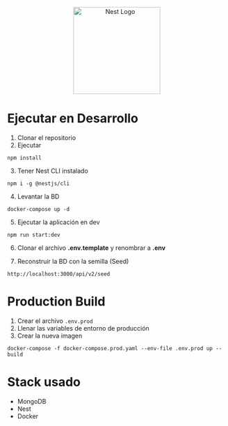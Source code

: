 <p align="center">
  <a href="http://nestjs.com/" target="blank"><img src="https://nestjs.com/img/logo-small.svg" width="200" alt="Nest Logo" /></a>
</p>

# Ejecutar en Desarrollo

1. Clonar el repositorio
2. Ejecutar
```
npm install
```
3. Tener Nest CLI instalado
```
npm i -g @nestjs/cli
```
4. Levantar la BD
```
docker-compose up -d
```
5. Ejecutar la aplicación en dev
```
npm run start:dev
```
6. Clonar el archivo __.env.template__ y renombrar a __.env__

7. Reconstruir la BD con la semilla (Seed)
```
http://localhost:3000/api/v2/seed
```

# Production Build
1. Crear el archivo ```.env.prod```
2. Llenar las variables de entorno de producción
3. Crear la nueva imagen
```
docker-compose -f docker-compose.prod.yaml --env-file .env.prod up --build
```


# Stack usado
* MongoDB
* Nest
* Docker

